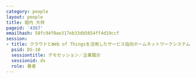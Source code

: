 ```yaml
---
category: people
layout: people
title: 堀内 大祥
pageid: '4367'
emailhash: 58fc94f0ae317eb33db5654ff4d19ccf
session:
- title: クラウドとWeb of Thingsを活用したサービス指向ホームネットワークシステム
  psid: DS-10
  sessiontitle: デモセッション／企業展示
  sessionid: ds
  role: 著者
---
```

